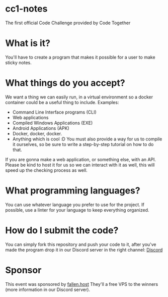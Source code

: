 # cc1-notes
The first official Code Challenge provided by Code Together

# What is it?
You'll have to create a program that makes it possible for a user to make sticky notes.

# What things do you accept?
We want a thing we can easily run, in a virtual environment so a docker container could be a useful thing to include.
Examples:
- Command Line Interface programs (CLI)
- Web applications
- Compiled Windows Applications (EXE)
- Android Applications (APK)
- Docker, docker, docker.
- Anything which is cool :D
You must also provide a way for us to compile it ourselves, so be sure to write a step-by-step tutorial on how to do that.

If you are gonna make a web application, or something else, with an API.
Please be kind to host it for us so we can interact with it as well, this will speed up the checking process as well.

# What programming languages?
You can use whatever language you prefer to use for the project.
If possible, use a linter for your language to keep everything organized.

# How do I submit the code?
You can simply fork this repository and push your code to it, after you've made the program drop it in our Discord server in the right channel: [Discord](https://together.codes/discord)

# Sponsor
This event was sponsored by [fallen.host](http://v.lngzl.nl/fallen)
They'll a free VPS to the winners (more information in our Discord server).

